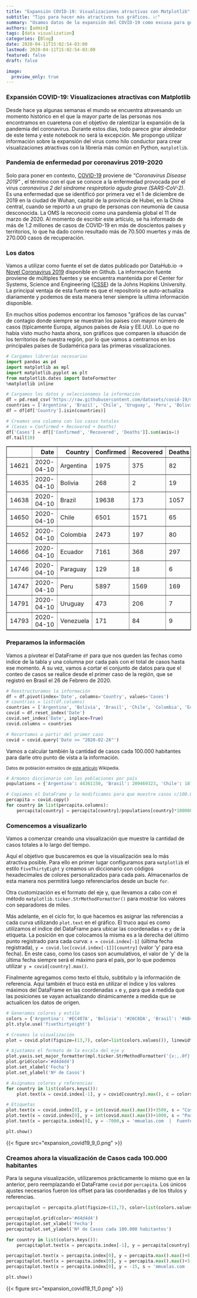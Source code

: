 ```yaml
---
title: "Expansión COVID-19: Visualizaciones atractivas con Matplotlib"
subtitle: "Tips para hacer más atractivos tus gráficos. 📈"
summary: "Usamos datos de la expansión del COVID-19 como excusa para generar mejores gráficos con matplotlib."
authors: [admin]
tags: [data visualization]
categories: [Blog]
date: 2020-04-11T15:02:54-03:00
lastmod: 2020-04-11T15:02:54-03:00
featured: false
draft: false

image:
  preview_only: true
---
```


### Expansión COVID-19: Visualizaciones atractivas con Matplotlib

Desde hace ya algunas semanas el mundo se encuentra atravesando un momento histórico en el que la mayor parte de las personas nos encontramos en cuaretena con el objetivo de ralentizar la expansión de la pandemia del coronavirus. Durante estos días, todo parece girar alrededor de este tema y este notebook no será la excepción. Me propongo utilizar información sobre la expansión del virus como hilo conductor para crear visualizaciones atractivas con la librería más común en Python, `matplotlib`.

### Pandemia de enfermedad por coronavirus 2019-2020

Solo para poner en contexto, [COVID-19](https://es.wikipedia.org/wiki/Pandemia_de_enfermedad_por_coronavirus_de_2019-2020) proviene de _"Coronavirus Disease 2019"_ , el término con el que se conoce a la enfermedad provocada por el virus _coronavirus 2 del síndrome respiratorio agudo grave (SARS-CoV-2)_. Es una enfermedad que se identificó por primera vez el 1 de diciembre de 2019 en la ciudad de Wuhan, capital de la provincia de Hubei, en la China central, cuando se reportó a un grupo de personas con neumonía de causa desconocida. La OMS la reconoció como una pandemia global el 11 de marzo de 2020. Al momento de escribir este artículo, se ha informado de más de 1.2 millones de casos de COVID-19 en más de doscientos países y territorios, lo que ha dado como resultado más de 70.500 muertes y más de 270.000 casos de recuperación.

### Los datos

Vamos a utilizar como fuente el set de datos publicado por DataHub.io -> [Novel Coronavirus 2019](https://datahub.io/core/covid-19) disponible en Github. La información fuente proviene de múltiples fuentes y se encuentra mantenida por el Center for Systems, Science and Engineering ([CSSE](https://systems.jhu.edu/)) de la Johns Hopkins University.
La principal ventaja de esta fuente es que el repositorio se auto-actualiza diariamente y podemos de esta manera tener siempre la ultima información disponible.

En muchos sitios podemos encontrar los famosos "gráficos de las curvas" de contagio donde siempre se muestran los países con mayor número de casos (típicamente Europa, algunos países de Asia y EE.UU). Lo que no había visto mucho hasta ahora, son gráficos que comparen la situación de los territorios de nuestra región, por lo que vamos a centrarnos en los principales países de Sudamérica para las primeras visualizaciones.

```python
# Cargamos librerías necesarias
import pandas as pd
import matplotlib as mpl
import matplotlib.pyplot as plt
from matplotlib.dates import DateFormatter
%matplotlib inline

# Cargamos los datos y seleccionamos la información
df = pd.read_csv('https://raw.githubusercontent.com/datasets/covid-19/master/data/countries-aggregated.csv', parse_dates=['Date'])
countries = ['Argentina', 'Brazil', 'Chile', 'Uruguay', 'Peru', 'Bolivia', 'Paraguay', 'Ecuador', 'Colombia', 'Venezuela']
df = df[df['Country'].isin(countries)]

# Creamos una columna con los casos totales
# (Cases = Confirmed + Recovered + Deaths)
df['Cases'] = df[['Confirmed', 'Recovered', 'Deaths']].sum(axis=1)
df.tail(10)
```

<div>
<style scoped>
    .dataframe tbody tr th:only-of-type {
        vertical-align: middle;
    }

    .dataframe tbody tr th {
        vertical-align: top;
    }

    .dataframe thead th {
        text-align: right;
    }

</style>
<table border="1" class="dataframe">
  <thead>
    <tr style="text-align: right;">
      <th></th>
      <th>Date</th>
      <th>Country</th>
      <th>Confirmed</th>
      <th>Recovered</th>
      <th>Deaths</th>
      <th>Cases</th>
    </tr>
  </thead>
  <tbody>
    <tr>
      <td>14621</td>
      <td>2020-04-10</td>
      <td>Argentina</td>
      <td>1975</td>
      <td>375</td>
      <td>82</td>
      <td>2432</td>
    </tr>
    <tr>
      <td>14635</td>
      <td>2020-04-10</td>
      <td>Bolivia</td>
      <td>268</td>
      <td>2</td>
      <td>19</td>
      <td>289</td>
    </tr>
    <tr>
      <td>14638</td>
      <td>2020-04-10</td>
      <td>Brazil</td>
      <td>19638</td>
      <td>173</td>
      <td>1057</td>
      <td>20868</td>
    </tr>
    <tr>
      <td>14650</td>
      <td>2020-04-10</td>
      <td>Chile</td>
      <td>6501</td>
      <td>1571</td>
      <td>65</td>
      <td>8137</td>
    </tr>
    <tr>
      <td>14652</td>
      <td>2020-04-10</td>
      <td>Colombia</td>
      <td>2473</td>
      <td>197</td>
      <td>80</td>
      <td>2750</td>
    </tr>
    <tr>
      <td>14666</td>
      <td>2020-04-10</td>
      <td>Ecuador</td>
      <td>7161</td>
      <td>368</td>
      <td>297</td>
      <td>7826</td>
    </tr>
    <tr>
      <td>14746</td>
      <td>2020-04-10</td>
      <td>Paraguay</td>
      <td>129</td>
      <td>18</td>
      <td>6</td>
      <td>153</td>
    </tr>
    <tr>
      <td>14747</td>
      <td>2020-04-10</td>
      <td>Peru</td>
      <td>5897</td>
      <td>1569</td>
      <td>169</td>
      <td>7635</td>
    </tr>
    <tr>
      <td>14791</td>
      <td>2020-04-10</td>
      <td>Uruguay</td>
      <td>473</td>
      <td>206</td>
      <td>7</td>
      <td>686</td>
    </tr>
    <tr>
      <td>14793</td>
      <td>2020-04-10</td>
      <td>Venezuela</td>
      <td>171</td>
      <td>84</td>
      <td>9</td>
      <td>264</td>
    </tr>
  </tbody>
</table>
</div>

### Preparamos la información

Vamos a pivotear el DataFrame `df` para que nos queden las fechas como indice de la tabla y una columna por cada país con el total de casos hasta ese momento. A su vez, vamos a cortar el conjunto de datos para que el conteo de casos se realice desde el primer caso de la región, que se registró en Brasil el 26 de Febrero de 2020.

```python
# Reestructuramos la información
df = df.pivot(index='Date', columns='Country', values='Cases')
# countries = list(df.columns)
countries = ['Argentina', 'Bolivia', 'Brasil', 'Chile', 'Colombia', 'Ecuador', 'Paraguay', 'Perú', 'Uruguay', 'Venezuela']
covid = df.reset_index('Date')
covid.set_index('Date', inplace=True)
covid.columns = countries

# Recortamos a partir del primer caso
covid = covid.query('Date >= "2020-02-26"')
```

Vamos a calcular también la cantidad de casos cada 100.000 habitantes para darle otro punto de vista a la información.

<small>Datos de población extraídos de [este artículo](<https://en.wikipedia.org/wiki/List_of_countries_by_population_(United_Nations)>) Wikipedia.</small>

```python
# Armamos diccionario con las poblaciones por país
populations = {'Argentina': 44361150, 'Brasil': 209469323, 'Chile': 18729160, 'Uruguay': 3449285, 'Perú': 31989260, 'Bolivia': 11353142, 'Paraguay': 6956066, 'Ecuador': 17084358, 'Colombia': 49661048, 'Venezuela': 28887118}

# Copiamos el DataFrame y lo modificamos para que muestre casos c/100.000 hab.
percapita = covid.copy()
for country in list(percapita.columns):
    percapita[country] = percapita[country]/populations[country]*100000
```

### Comencemos a visualizarlo

Vamos a comenzar creando una visualización que muestre la cantidad de casos totales a lo largo del tiempo.

Aquí el objetivo que buscaremos es que la visualización sea lo más atractiva posible. Para ello en primer lugar configuramos para `matplotlib` el estilo `FiveThirtyEight` y creamos un diccionario con códigos hexadecimales de colores personalizados para cada país. Almacenarlos de esta manera nos permitirá luego referenciarlos desde un bucle `for`.

Otra customización es el formato del eje y, que llevamos a cabo con el método `matplotlib.ticker.StrMethodFormatter()` para mostrar los valores con separadores de miles.

Más adelante, en el ciclo for, lo que hacemos es asignar las referencias a cada curva utilizando `plot.text` en el gráfico. El truco aquí es como utilizamos el indice del DataFrame para ubicar las coordenadas `x` e `y` de la etiqueta. La posición en que colocamos la misma es a la derecha del último punto registrado para cada curva: `x = covid.index[-1]` (última fecha registrada), `y = covid.loc[covid.index[-1]][country]` (valor 'y' para esa fecha). En este caso, como los casos son acumulativos, el valor de 'y' de la última fecha siempre será el máximo para el país, por lo que podemos utilizar `y = covid[country].max()`.

Finalmente agregamos como texto el título, subtitulo y la información de referencia. Aquí también el truco está en utilizar el índice y los valores máximos del DataFrame en las coordenadas `x` e `y`, para que a medida que las posiciones se vayan actualizando dinámicamente a medida que se actualicen los datos de origen.

```python
# Generamos colores y estilo
colors = {'Argentina': '#EC407A', 'Bolivia': '#26C6DA', 'Brasil': '#AB47BC', 'Chile': '#7E57C2', 'Colombia': '#8D6E63', 'Ecuador': '#9CCC65', 'Paraguay': '#26A69A', 'Perú': '#42A5F5', 'Uruguay': '#5C6BC0', 'Venezuela': '#FFA726'}
plt.style.use('fivethirtyeight')

# Creamos la visualización
plot = covid.plot(figsize=(13,7), color=list(colors.values()), linewidth=5, legend=False)

# Ajustamos el formato de la escala del eje y
plot.yaxis.set_major_formatter(mpl.ticker.StrMethodFormatter('{x:,.0f}'))
plot.grid(color='#d4d4d4')
plot.set_xlabel('Fecha')
plot.set_ylabel('Nº de Casos')

# Asignamos colores y referencias
for country in list(colors.keys()):
    plot.text(x = covid.index[-1], y = covid[country].max(), c = colors[country], s = country, weight = 'bold')

# Etiquetas
plot.text(x = covid.index[0], y = int(covid.max().max())+3500, s = "Casos COVID-19 por país", fontsize = 23, weight = 'bold')
plot.text(x = covid.index[0], y = int(covid.max().max())+1000, s = "Para Argentina, Bolivia, Brasil, Chile, Colombia, Ecuador, Paraguay, Peru, Uruguay, Venezuela\nIncluye Casos actuales, Recuperados, y Muertes", fontsize = 16, alpha = .55)
plot.text(x = percapita.index[0], y = -7000,s = 'mmuelas.com  |  Fuente: https://github.com/datasets/covid-19/blob/master/data/countries-aggregated.csv', fontsize = 10)

plt.show()
```

{{< figure src="expansion_covid19_9_0.png" >}}

### Creamos ahora la visualización de Casos cada 100.000 habitantes

Para la seguna visualización, utilizaremos prácticamente lo mismo que en la anterior, pero reemplazando el DataFrame `covid` por `percapita`.
Los únicos ajustes necesarios fueron los offset para las coordenadas `y` de los títulos y referencias.

```python
percapitaplot = percapita.plot(figsize=(13,7), color=list(colors.values()), linewidth=5, legend=False)

percapitaplot.grid(color='#d4d4d4')
percapitaplot.set_xlabel('Fecha')
percapitaplot.set_ylabel('Nº de Casos cada 100.000 habitantes')

for country in list(colors.keys()):
    percapitaplot.text(x = percapita.index[-1], y = percapita[country].max(), c = colors[country], s = country, weight = 'bold')

percapitaplot.text(x = percapita.index[0], y = percapita.max().max()+8, s = "Casos COVID-19 cada 100.000 habitantes por país", fontsize = 23, weight = 'bold')
percapitaplot.text(x = percapita.index[0], y = percapita.max().max()+3, s = "Para Argentina, Bolivia, Brasil, Chile, Colombia, Ecuador, Paraguay, Peru, Uruguay, Venezuela\nIncluye Casos actuales, Recuperados, y Muertes", fontsize = 16, alpha = .55)
percapitaplot.text(x = percapita.index[0], y = -15, s = 'mmuelas.com  |  Fuente: https://github.com/datasets/covid-19/blob/master/data/countries-aggregated.csv', fontsize = 10)

plt.show()
```

{{< figure src="expansion_covid19_11_0.png" >}}
